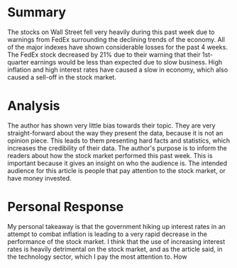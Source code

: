 # Summary
The stocks on Wall Street fell very heavily during this past week due to warnings from FedEx surrounding the declining trends of the economy. All of the major indexes have shown considerable losses for the past 4 weeks. The FedEx stock decreased by 21% due to their warning that their 1st-quarter earnings would be less than expected due to slow business. High inflation and high interest rates have caused a slow in economy, which also caused a sell-off in the stock market. 
# Analysis
The author has shown very little bias towards their topic. They are very straight-forward about the way they present the data, because it is not an opinion piece. This leads to them presenting hard facts and statistics, which increases the credibility of their data. The author's purpose is to inform the readers about how the stock market performed this past week. This is important because it gives an insight on who the audience is. The intended audience for this article is people that pay attention to the stock market, or have money invested. 
# Personal Response
My personal takeaway is that the government hiking up interest rates in an attempt to combat inflation is leading to a very rapid decrease in the performance of the stock market. I think that the use of increasing interest rates is heavily detrimental on the stock market, and as the article said, in the technology sector, which I pay the most attention to. How